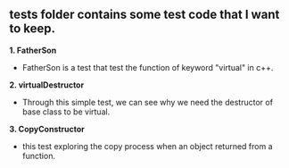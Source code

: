 ## tests folder contains some test code that I want to keep.

**1. FatherSon**
- FatherSon is a test that test the function of keyword "virtual" in c++.

**2. virtualDestructor**
- Through this simple test, we can see why we need the destructor of base class to be virtual.

**3. CopyConstructor**
- this test exploring the copy process when an object returned from a function.
